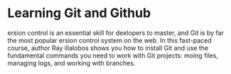 # Learning Git and Github

ersion control is an essential skill for deelopers to master, and Git is by far the most popular ersion control system on the web. In this fast-paced course, author Ray illalobos shows you how to install Git and use the fundamental commands you need to work with Git projects: moing files, managing logs, and working with branches.


